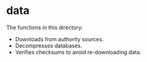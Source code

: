 # data

The functions in this directory:

- Downloads from authority sources.
- Decompresses databases.
- Verifies checksums to avoid re-downloading data.
